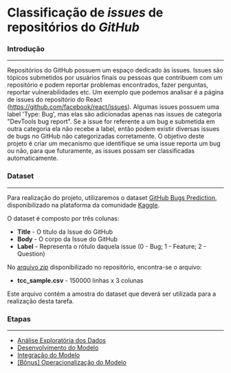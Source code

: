 # Classificação de _issues_ de repositórios do _GitHub_

### Introdução
<hr>

Repositórios do GitHub possuem um espaço dedicado às issues. Issues são tópicos submetidos por usuários finais ou pessoas que contribuem com um repositório e podem reportar problemas encontrados, fazer perguntas, reportar vulnerabilidades etc.
Um exemplo que podemos analisar é a página de issues do repositório do React (https://github.com/facebook/react/issues). Algumas issues possuem uma label 'Type: Bug', mas elas são adicionadas apenas nas issues de categoria "DevTools bug report". Se a issue for referente a um bug e submetida em outra categoria ela não recebe a label, então podem existir diversas issues de bugs no GitHub não categorizadas corretamente.
O objetivo deste projeto é criar um mecanismo que identifique se uma issue reporta um bug ou não, para que futuramente, as issues possam ser classificadas automaticamente.

### Dataset
<hr>

Para realização do projeto, utilizaremos o dataset [GitHub Bugs Prediction](https://www.kaggle.com/anmolkumar/github-bugs-prediction/version/1),
disponibilizado na plataforma da comunidade [Kaggle](https://www.kaggle.com/).

O dataset é composto por três colunas:

* **Title** - O título da Issue do GitHub
* **Body**  - O corpo da Issue do GitHub  
* **Label** - Representa o rótulo daquela issue (0 - Bug; 1 - Feature; 2 - Question)

No [arquivo _zip_](data/tcc_sample.zip) disponibilizado no repositório, encontra-se o arquivo:

* **tcc_sample.csv** - 150000 linhas x 3 colunas

Este arquivo contém a amostra do dataset que deverá ser utilizada para a realização desta tarefa.

### Etapas
<hr>

* [Análise Exploratória dos Dados](task_I/README.md)
* [Desenvolvimento do Modelo](task_II/README.md)
* [Integração do Modelo](task_III/README.md)
* [[Bônus] Operacionalização do Modelo](task_IV/README.md)
